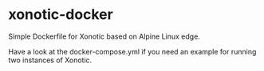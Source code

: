 # xonotic-docker
Simple Dockerfile for Xonotic based on Alpine Linux edge.

Have a look at the docker-compose.yml if you need an example for running two instances of Xonotic.
